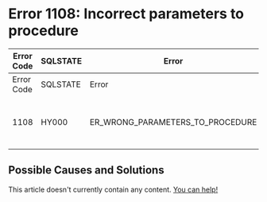 
# Error 1108: Incorrect parameters to procedure


| Error Code | SQLSTATE | Error | Description |
| --- | --- | --- | --- |
| Error Code | SQLSTATE | Error | Description |
| 1108 | HY000 | ER_WRONG_PARAMETERS_TO_PROCEDURE | Incorrect parameters to procedure '%s' |




## Possible Causes and Solutions


This article doesn't currently contain any content. [You can help!](/en/writing-and-editing-knowledge-base-articles/)

